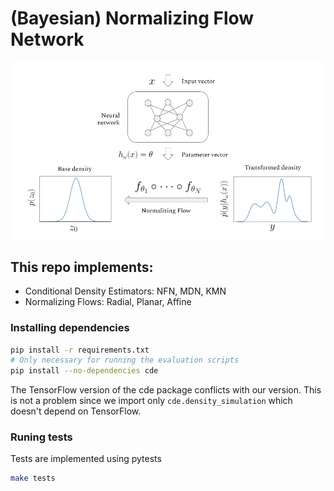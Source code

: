 # (Bayesian) Normalizing Flow Network

![Outline of the Normalizing Flow Network](nfn_outline.png)

## This repo implements:
- Conditional Density Estimators: NFN, MDN, KMN
- Normalizing Flows: Radial, Planar, Affine


### Installing dependencies
```bash
pip install -r requirements.txt
# Only necessary for running the evaluation scripts
pip install --no-dependencies cde
```
The TensorFlow version of the cde package conflicts with our version. This is not a problem since we import only `cde.density_simulation` which doesn't depend on TensorFlow.
### Runing tests
Tests are implemented using pytests
```bash
make tests
```
